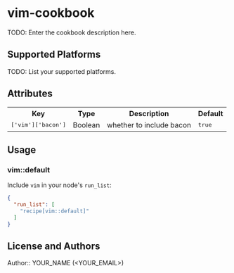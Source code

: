 # vim-cookbook

TODO: Enter the cookbook description here.

## Supported Platforms

TODO: List your supported platforms.

## Attributes

<table>
  <tr>
    <th>Key</th>
    <th>Type</th>
    <th>Description</th>
    <th>Default</th>
  </tr>
  <tr>
    <td><tt>['vim']['bacon']</tt></td>
    <td>Boolean</td>
    <td>whether to include bacon</td>
    <td><tt>true</tt></td>
  </tr>
</table>

## Usage

### vim::default

Include `vim` in your node's `run_list`:

```json
{
  "run_list": [
    "recipe[vim::default]"
  ]
}
```

## License and Authors

Author:: YOUR_NAME (<YOUR_EMAIL>)
